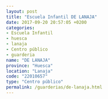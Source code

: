 ```yaml
---
layout: post
title: "Escuela Infantil DE LANAJA"
date: 2017-09-20 20:57:05 +0200
categories:
- Escuela Infantil
- huesca
- lanaja
- Centro público
- guarderia
name: "DE LANAJA"
province: "Huesca"
location: "Lanaja"
code: "22010657"
type: "Centro público"
permalink: /guarderias/de-lanaja.html
---
```

